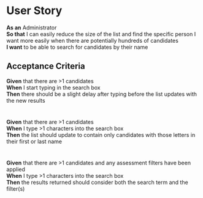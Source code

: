 # User Story

**As an** Administrator<br>
**So that** I can easily reduce the size of the list and find the specific person I want more easily when there are potentially hundreds of candidates<br>
 **I want** to be able to search for candidates by their name 

## Acceptance Criteria

**Given** that there are >1 candidates<br>
**When** I start typing in the search box<br>
**Then** there should be a slight delay after typing before the list updates with the new results
    
#

**Given** that there are >1 candidates<br>
**When** I type >1 characters into the search box<br>
**Then** the list should update to contain only candidates with those letters in their first or last name

#

**Given** that there are >1 candidates and any assessment filters have been applied<br>
**When** I type >1 characters into the search box<br>
**Then** the results returned should consider both the search term and the filter(s)